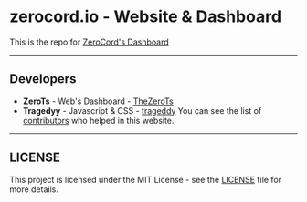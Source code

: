 # zerocord.io - Website & Dashboard 
This is the repo for [ZeroCord's Dashboard](https://zerocord.xyz/dashboard/)

<hr>

## Developers

- **ZeroTs** - Web's Dashboard - [TheZeroTs](https://github.com/TheZeroTs) 
- **Tragedyy** - Javascript & CSS - [trageddy](https://github.com/trageddyy)
You can see the list of [contributors](https://github.com/ZeroCord/zerocord.xyz/contributors/) who helped in this website.
<hr>

## LICENSE

This project is licensed under the MIT License - see the [LICENSE](https://github.com/ZeroCord/zerocord.life/blob/master/LICENSE) file for more details.
